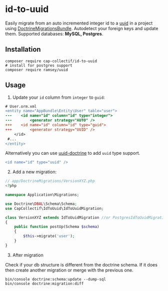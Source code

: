 # id-to-uuid

Easily migrate from an auto incremented integer id to a [uuid](https://en.wikipedia.org/wiki/Universally_unique_identifier) in a project using [DoctrineMigrationsBundle](https://github.com/doctrine/DoctrineMigrationsBundle).
Autodetect your foreign keys and update them. Supported databases: **MySQL, Postgres**.

## Installation

```
composer require cap-collectif/id-to-uuid
# install for postgres support
composer require ramsey/uuid
```

## Usage

1. Update your `id` column from `integer` to `guid`:

```diff
# User.orm.xml
<entity name="AppBundle\Entity\User" table="user">
---    <id name="id" column="id" type="integer">
---        <generator strategy="AUTO" />
+++    <id name="id" column="id" type="guid">
+++        <generator strategy="UUID" />
    </id>
 #...
</entity>
```

Alternatively you can use [uuid-doctrine](https://github.com/ramsey/uuid-doctrine) to add `uuid` type support.
```diff
<id name="id" type="uuid" />
```

2. Add a new migration:

```php
// app/DoctrineMigrations/VersionXYZ.php
<?php

namespace Application\Migrations;

use Doctrine\DBAL\Schema\Schema;
use CapCollectif\IdToUuid\IdToUuidMigration;

class VersionXYZ extends IdToUuidMigration //or PostgresIdToUuidMigration
{
    public function postUp(Schema $schema)
    {
        $this->migrate('user');
    }
}
```

3. After migration

Check if your db structure is different from the doctrine schema. If it does then create another migration or merge with the previous one.
```
bin/console doctrine:schema:update --dump-sql
bin/console doctrine:migration:diff
```
